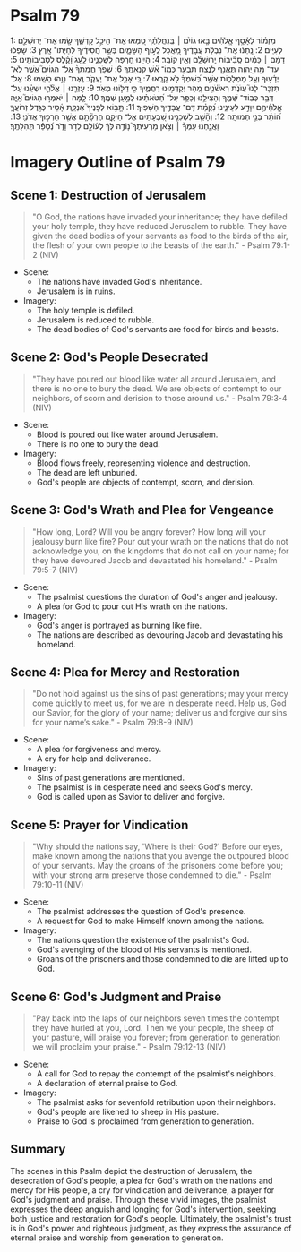 # Psalm 79
1: מִזְמ֗וֹר לְאָ֫סָ֥ף אֱֽלֹהִ֡ים בָּ֤אוּ גוֹיִ֨ם ׀ בְּֽנַחֲלָתֶ֗ךָ טִ֭מְּאוּ אֶת־ הֵיכַ֣ל קָדְשֶׁ֑ךָ שָׂ֖מוּ אֶת־ יְרוּשָׁלַ֣͏ִם לְעִיִּֽים׃
2: נָֽתְנ֡וּ אֶת־ נִבְלַ֬ת עֲבָדֶ֗יךָ מַ֭אֲכָל לְע֣וֹף הַשָּׁמָ֑יִם בְּשַׂ֥ר חֲ֝סִידֶ֗יךָ לְחַיְתוֹ־ אָֽרֶץ׃
3: שָׁפְכ֬וּ דָמָ֨ם ׀ כַּמַּ֗יִם סְֽבִ֘יב֤וֹת יְֽרוּשָׁלִָ֗ם וְאֵ֣ין קוֹבֵֽר׃
4: הָיִ֣ינוּ חֶ֭רְפָּה לִשְׁכֵנֵ֑ינוּ לַ֥עַג וָ֝קֶ֗לֶס לִסְבִיבוֹתֵֽינוּ׃
5: עַד־ מָ֣ה יְ֭הוָה תֶּאֱנַ֣ף לָנֶ֑צַח תִּבְעַ֥ר כְּמוֹ־ אֵ֝֗שׁ קִנְאָתֶֽךָ׃
6: שְׁפֹ֤ךְ חֲמָתְךָ֨ אֶֽל־ הַגּוֹיִם֮ אֲשֶׁ֪ר לֹא־ יְדָ֫ע֥וּךָ וְעַ֥ל מַמְלָכ֑וֹת אֲשֶׁ֥ר בְּ֝שִׁמְךָ֗ לֹ֣א קָרָֽאוּ׃
7: כִּ֭י אָכַ֣ל אֶֽת־ יַעֲקֹ֑ב וְֽאֶת־ נָוֵ֥הוּ הֵשַֽׁמּוּ׃
8: אַֽל־ תִּזְכָּר־ לָנוּ֮ עֲוֺנֹ֪ת רִאשֹׁ֫נִ֥ים מַ֭הֵר יְקַדְּמ֣וּנוּ רַחֲמֶ֑יךָ כִּ֖י דַלּ֣וֹנוּ מְאֹֽד׃
9: עָזְרֵ֤נוּ ׀ אֱלֹ֘הֵ֤י יִשְׁעֵ֗נוּ עַל־ דְּבַ֥ר כְּבֽוֹד־ שְׁמֶ֑ךָ וְהַצִּילֵ֥נוּ וְכַפֵּ֥ר עַל־ חַ֝טֹּאתֵ֗ינוּ לְמַ֣עַן שְׁמֶֽךָ׃
10: לָ֤מָּה ׀ יֹאמְר֣וּ הַגּוֹיִם֮ אַיֵּ֪ה אֱֽלֹהֵ֫יהֶ֥ם יִוָּדַ֣ע לְעֵינֵ֑ינוּ נִ֝קְמַ֗ת דַּֽם־ עֲבָדֶ֥יךָ הַשָּׁפֽוּךְ׃
11: תָּ֤ב֣וֹא לְפָנֶיךָ֮ אֶנְקַ֪ת אָ֫סִ֥יר כְּגֹ֥דֶל זְרוֹעֲךָ֑ ה֝וֹתֵ֗ר בְּנֵ֣י תְמוּתָֽה׃
12: וְהָ֘שֵׁ֤ב לִשְׁכֵנֵ֣ינוּ שִׁ֭בְעָתַיִם אֶל־ חֵיקָ֑ם חֶרְפָּ֘תָ֤ם אֲשֶׁ֖ר חֵרְפ֣וּךָ אֲדֹנֽ͏ָי׃
13: וַאֲנַ֤חְנוּ עַמְּךָ֨ ׀ וְצֹ֥אן מַרְעִיתֶךָ֮ נ֤וֹדֶ֥ה לְּךָ֗ לְע֫וֹלָ֥ם לְדֹ֥ר וָדֹ֑ר נְ֝סַפֵּ֗ר תְּהִלָּתֶֽךָ׃

# Imagery Outline of Psalm 79

## Scene 1: Destruction of Jerusalem

> "O God, the nations have invaded your inheritance; they have defiled your holy temple, they have reduced Jerusalem to rubble. They have given the dead bodies of your servants as food to the birds of the air, the flesh of your own people to the beasts of the earth." - Psalm 79:1-2 (NIV)

- Scene:
  - The nations have invaded God's inheritance.
  - Jerusalem is in ruins.
- Imagery:
  - The holy temple is defiled.
  - Jerusalem is reduced to rubble.
  - The dead bodies of God's servants are food for birds and beasts.

## Scene 2: God's People Desecrated

> "They have poured out blood like water all around Jerusalem, and there is no one to bury the dead. We are objects of contempt to our neighbors, of scorn and derision to those around us." - Psalm 79:3-4 (NIV)

- Scene:
  - Blood is poured out like water around Jerusalem.
  - There is no one to bury the dead.
- Imagery:
  - Blood flows freely, representing violence and destruction.
  - The dead are left unburied.
  - God's people are objects of contempt, scorn, and derision.

## Scene 3: God's Wrath and Plea for Vengeance

> "How long, Lord? Will you be angry forever? How long will your jealousy burn like fire? Pour out your wrath on the nations that do not acknowledge you, on the kingdoms that do not call on your name; for they have devoured Jacob and devastated his homeland." - Psalm 79:5-7 (NIV)

- Scene:
  - The psalmist questions the duration of God's anger and jealousy.
  - A plea for God to pour out His wrath on the nations.
- Imagery:
  - God's anger is portrayed as burning like fire.
  - The nations are described as devouring Jacob and devastating his homeland.

## Scene 4: Plea for Mercy and Restoration

> "Do not hold against us the sins of past generations; may your mercy come quickly to meet us, for we are in desperate need. Help us, God our Savior, for the glory of your name; deliver us and forgive our sins for your name’s sake." - Psalm 79:8-9 (NIV)

- Scene:
  - A plea for forgiveness and mercy.
  - A cry for help and deliverance.
- Imagery:
  - Sins of past generations are mentioned.
  - The psalmist is in desperate need and seeks God's mercy.
  - God is called upon as Savior to deliver and forgive.

## Scene 5: Prayer for Vindication

> "Why should the nations say, 'Where is their God?' Before our eyes, make known among the nations that you avenge the outpoured blood of your servants. May the groans of the prisoners come before you; with your strong arm preserve those condemned to die." - Psalm 79:10-11 (NIV)

- Scene:
  - The psalmist addresses the question of God's presence.
  - A request for God to make Himself known among the nations.
- Imagery:
  - The nations question the existence of the psalmist's God.
  - God's avenging of the blood of His servants is mentioned.
  - Groans of the prisoners and those condemned to die are lifted up to God.

## Scene 6: God's Judgment and Praise

> "Pay back into the laps of our neighbors seven times the contempt they have hurled at you, Lord. Then we your people, the sheep of your pasture, will praise you forever; from generation to generation we will proclaim your praise." - Psalm 79:12-13 (NIV)

- Scene:
  - A call for God to repay the contempt of the psalmist's neighbors.
  - A declaration of eternal praise to God.
- Imagery:
  - The psalmist asks for sevenfold retribution upon their neighbors.
  - God's people are likened to sheep in His pasture.
  - Praise to God is proclaimed from generation to generation.

## Summary

The scenes in this Psalm depict the destruction of Jerusalem, the desecration of God's people, a plea for God's wrath on the nations and mercy for His people, a cry for vindication and deliverance, a prayer for God's judgment and praise. Through these vivid images, the psalmist expresses the deep anguish and longing for God's intervention, seeking both justice and restoration for God's people. Ultimately, the psalmist's trust is in God's power and righteous judgment, as they express the assurance of eternal praise and worship from generation to generation.